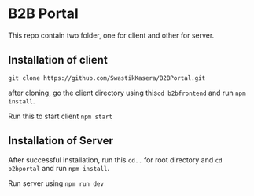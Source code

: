 # B2B Portal

This repo contain two folder, one for client and other for server.


## Installation of client

```git clone https://github.com/SwastikKasera/B2BPortal.git```

after cloning, go the client directory using this```cd b2bfrontend``` and run ```npm install```.

Run this to start client ```npm start```

## Installation of Server

After successful installation, run this ```cd..``` for root directory and ```cd b2bportal``` and run ```npm install```.

Run server using ```npm run dev```
    
